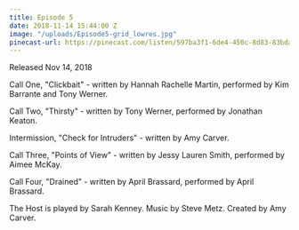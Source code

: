```yaml
---
title: Episode 5
date: 2018-11-14 15:44:00 Z
image: "/uploads/Episode5-grid_lowres.jpg"
pinecast-url: https://pinecast.com/listen/597ba3f1-6de4-450c-8d83-83bdaa9248b2.mp3
---
```


Released Nov 14, 2018

Call One, "Clickbait" - written by Hannah Rachelle Martin, performed by Kim Barrante and Tony Werner.

Call Two, "Thirsty" - written by Tony Werner, performed by Jonathan Keaton.

Intermission, "Check for Intruders" - written by Amy Carver.

Call Three, "Points of View" - written by Jessy Lauren Smith, performed by Aimee McKay.

Call Four, "Drained" - written by April Brassard, performed by April Brassard.

The Host is played by Sarah Kenney.
Music by Steve Metz.
Created by Amy Carver. 